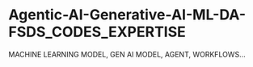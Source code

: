 # Agentic-AI-Generative-AI-ML-DA-FSDS_CODES_EXPERTISE
MACHINE LEARNING MODEL, GEN AI MODEL, AGENT, WORKFLOWS...
